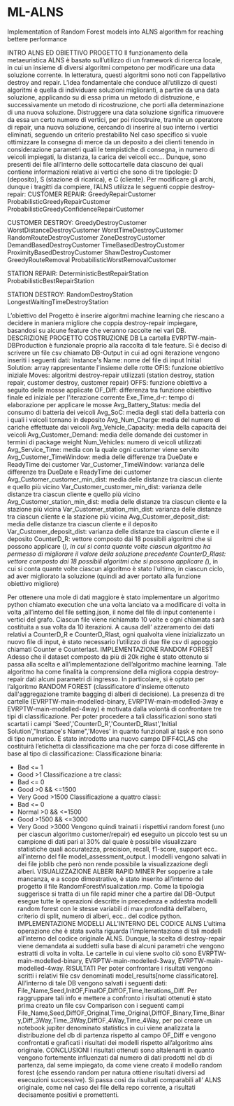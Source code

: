 # ML-ALNS
Implementation of Random Forest models into ALNS algorithm for reaching bettere performance

INTRO ALNS ED OBIETTIVO PROGETTO
Il funzionamento della metaeuristica ALNS è basato sull’utilizzo di un framework di ricerca locale, in cui un insieme di diversi algoritmi competono per modificare una data soluzione corrente. In letteratura, questi algoritmi sono noti con l’appellativo destroy and repair. L’idea fondamentale che conduce all’utilizzo di questi algoritmi è quella di individuare soluzioni miglioranti, a partire da una data soluzione, applicando su di essa prima un metodo di distruzione, e successivamente un metodo di ricostruzione, che porti alla determinazione di una nuova soluzione. Distruggere una data soluzione significa rimuovere da essa un certo numero di vertici, per poi ricostruire, tramite un operatore di repair, una nuova soluzione, cercando di inserire al suo interno i vertici eliminati, seguendo un criterio prestabilito
Nel caso specifico si vuole ottimizzare la consegna di merce da un deposito a dei clienti tenendo in considerazione parametri quali le tempistiche di consegna, in numero di veicoli impiegati, la distanza, la carica dei veicoli ecc… Dunque, sono presenti dei file all’interno delle sottocartelle data ciascuno dei quali contiene informazioni relative ai vertici che sono di tre tipologie: D (deposito), S (stazione di ricarica), e C (cliente). Per modificare gli archi, dunque i tragitti da compiere, l’ALNS utilizza le seguenti coppie destroy-repair:
CUSTOMER REPAIR:
GreedyRepairCustomer
ProbabilisticGreedyRepairCustomer
ProbabilisticGreedyConfidenceRepairCustomer

CUSTOMER DESTROY:
GreedyDestroyCustomer
WorstDistanceDestroyCustomer
WorstTimeDestroyCustomer
RandomRouteDestroyCustomer
ZoneDestroyCustomer
DemandBasedDestroyCustomer
TimeBasedDestroyCustomer
ProximityBasedDestroyCustomer
ShawDestroyCustomer
GreedyRouteRemoval
ProbabilisticWorstRemovalCustomer

STATION REPAIR:
DeterministicBestRepairStation
ProbabilisticBestRepairStation

STATION DESTROY:
RandomDestroyStation
LongestWaitingTimeDestroyStation

L’obiettivo del Progetto è inserire algoritmi machine learning che riescano a decidere in maniera migliore che coppia destroy-repair impiegare, basandosi su alcune feature che veranno raccolte nei vari DB.
DESCRIZIONE PROGETTO 
COSTRUZIONE DB
La cartella EVRPTW-main-DBProduction è funzionale proprio alla raccolta di tale feature. Si è deciso di scrivere un file csv chiamato DB-Output in cui ad ogni iterazione vengono inseriti i seguenti dati:
Instance's Name: nome del file di input
Initial Solution: array rappresentante l'insieme delle rotte
OFIS: funzione obiettivo iniziale
Moves: algoritmi destroy-repair utilizzati (station destroy, station repair, customer destroy, customer repair) 
OFFS: funzione obiettivo a seguito delle mosse applicate
OF_Diff: differenza tra funzione obiettivo finale ed iniziale per l'iterazione corrente
Exe_Time_d-r: tempo di elaborazione per applicare le mosse
Avg_Battery_Status: media del consumo di batteria dei veicoli
Avg_SoC: media degli stati della batteria con i quali i veicoli tornano in deposito
Avg_Num_Charge: media del numero di cariche effettuate dai veicoli
Avg_Vehicle_Capacity: media della capacità dei veicoli
Avg_Customer_Demand: media delle domande dei customer in termini di package weight
Num_Vehicles: numero di veicoli utilizzati
Avg_Service_Time: media con la quale ogni customer viene servito
Avg_Customer_TimeWindow: media delle differenze tra DueDate e ReadyTime dei customer
Var_Customer_TimeWindow: varianza delle differenze tra DueDate e ReadyTime dei customer
Avg_Customer_customer_min_dist: media delle distanze tra ciascun cliente e quello più vicino
Var_Customer_customer_min_dist: varianza delle distanze tra ciascun cliente e quello più vicino
Avg_Customer_station_min_dist: media delle distanze tra ciascun cliente e la stazione più vicina
Var_Customer_station_min_dist: varianza delle distanze tra ciascun cliente e la stazione più vicina
Avg_Customer_deposit_dist: media delle distanze tra ciascun cliente e il deposito
Var_Customer_deposit_dist: varianza delle distanze tra ciascun cliente e il deposito
CounterD_R: vettore composto dai 18 possibili algoritmi che si possono applicare (*), in cui si conta quante volte ciascun algoritmo ha permesso di migliorare il valore della soluzione precedente
CounterD_Rlast: vettore composto dai 18 possibili algoritmi che si possono applicare (*), in cui si conta quante volte ciascun algoritmo è stato l'ultimo, in ciascun ciclo, ad aver migliorato la soluzione (quindi ad aver portato alla funzione obiettivo migliore)

Per ottenere una mole di dati maggiore è stato implementare un algoritmo python chiamato execution che una volta lanciato va a modificare di volta in volta ,all’interno del file setting.json, il nome del file di input contenente i vertici del grafo. Ciascun file viene richiamato 10 volte e ogni chiamata sarà costituita a sua volta da 10 iterazioni. A causa dell’ azzeramento dei dati relativi a CounterD_R e CounterD_Rlast, ogni qualvolta viene inizializzato un nuovo file di input, è stato necessario l’utilizzo di due file csv di appoggio chiamati Counter e Counterlast.
IMPLEMENTAZIONE RANDOM FOREST
Adesso che il dataset composto da più di 20k righe è stato ottenuto si passa alla scelta e all’implementazione dell’algoritmo machine learning. Tale algoritmo ha come finalità la comprensione della migliora coppia destroy-repair dati alcuni parametri di ingresso. In particolare, si è optato per l’algoritmo RANDOM FOREST (classificatore d'insieme ottenuto dall'aggregazione tramite bagging di alberi di decisione). 
La presenza di tre cartelle (EVRPTW-main-modelled-binary, EVRPTW-main-modelled-3way e EVRPTW-main-modelled-4way) è motivata dalla volontà di confrontare tre tipi di classificazione. Per poter procedere a tali classificazioni sono stati scartati i campi 'Seed','CounterD_R','CounterD_Rlast','Initial Solution',"Instance's Name",'Moves' in quanto funzionali al task e non sono di tipo numerico. È stato introdotto una nuovo campo DIFF4CLAS che costituirà l’etichetta di classificazione ma che per forza di cose differente in base al tipo di classificazione:
Classificazione binaria:
-	Bad <= 1
-	Good >1
Classificazione a tre classi:
-	Bad <= 0
-	Good >0 && <=1500
-	Very Good >1500
Classificazione a quattro classi:
-	Bad <= 0
-	Normal >0 && <=1500
-	Good >1500 && <=3000
-	Very Good >3000
Vengono quindi trainati i rispettivi random forest (uno per ciascun algoritmo customer/repair) ed eseguito un piccolo test su un campione di dati pari al 30% dal quale è possibile visualizzare statistiche quali accuratezza, precision, recall, f1-score, support ecc.. all’interno del file model_assessment_output. I modelli vengono salvati in dei file joblib che però non rende possibile la visualizzazione degli alberi. 
VISUALIZZAZIONE ALBERI RAPID MINER
Per sopperire a tale mancanza, e a scopo dimostrativo, è stato inserito all’interno del progetto il file RandomForestVisualization.rmp. Come la tipologia suggerisce si tratta di un file rapid miner che a partire dal DB-Output esegue tutte le operazioni descritte in precedenza e addestra modelli random forest con le stesse variabili di max profondità dell’albero, criterio di split, numero di alberi, ecc.. del codice python.
IMPLEMENTAZIONE MODELLI ALL’INTERNO DEL CODICE ALNS
L’ultima operazione che è stata svolta riguarda l’implementazione di tali modelli all’interno del codice originale ALNS. Dunque, la scelta di destroy-repair viene demandata ai suddetti sulla base di alcuni parametri che vengono estratti di volta in volta. Le cartelle in cui viene svolto ciò sono EVRPTW-main-modelled-binary, EVRPTW-main-modelled-3way, EVRPTW-main-modelled-4way. 
RISULTATI
Per poter confrontare i risultati vengono scritti i relativi file csv denominati model_results[nome classificatore]. All’interno di tale DB vengono salvati i seguenti dati: File_Name,Seed,InitOF,FinalOF,DiffOF,Time,Iterations_Diff.
Per raggruppare tali info e mettere a confronto i risultati ottenuti è stato prima creato un file csv Comparison con i seguenti campi File_Name,Seed,DiffOF_Original,Time_Original,DiffOF_Binary,Time_Binary,Diff_3Way,Time_3Way,DiffOF_4Way,Time_4Way, per poi creare un notebook jupiter denominato statistics in cui viene analizzata la distribuzione del db di partenza rispetto al campo OF_Diff e vengono confrontati e graficati i risultati dei modelli rispetto all’algoritmo alns originale.
CONCLUSIONI
I risultati ottenuti sono altalenanti in quanto vengono fortemente influenzati dal numero di dati prodotti nel db di partenza, dal seme impiegato, da come viene creato il modello random forest (che essendo random per natura ottiene risultati diversi ad esecuzioni successive). Si passa così da risultati comparabili all’ ALNS originale, come nel caso dei file della repo corrente,  a risultati decisamente positivi e promettenti.

